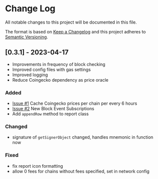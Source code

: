 
# Change Log
All notable changes to this project will be documented in this file.
 
The format is based on [Keep a Changelog](http://keepachangelog.com/)
and this project adheres to [Semantic Versioning](http://semver.org/).
 
## [0.3.1] - 2023-04-17
 
- Improvements in frequency of block checking
- Improved config files with gas settings
- Improved logging
- Reduce Coingecko dependency as price oracle 
 
### Added
- [Issue #1](https://github.com/LOA-Labs/loa-node-toolkit/issues/2)
  Cache Coingecko prices per chain per every 6 hours
- [Issue #2](https://github.com/LOA-Labs/loa-node-toolkit/issues/2)
  New Block Event Subscriptions
- Add `appendRow` method to report class

### Changed
- signature of `getSignerObject` changed, handles mnemonic in function now
 
### Fixed
- fix report icon formatting 
- allow 0 fees for chains without fees specified, set in network config
 